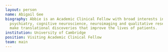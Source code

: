 ```yaml
---
layout: person
name: Abigail Gee
biography: Abbie is an Academic Clinical Fellow with broad interests in clinical
  psychiatry, cognitive neuroscience, neuroimaging and qualitative research to
  make translational discoveries that improve the lives of patients.
institution: University of Cambridge
position: Visiting Academic Clinical Fellow
team: main
---
```


